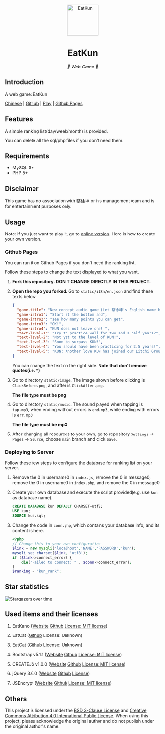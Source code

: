 <p align="center">
  <a href="https://chicxk.pages.dev/"><img src="static/image/ClickBefore.png" width="100" height="100" alt="EatKun"></a>
</p>
<div align="center">

# EatKun

_🦌 Web Game 🥛_

</div>


## Introduction

A web game: EatKun

[Chinese](README.md)
|
[Github](https://github.com/fgfobdpqjs)
|
[Play](https://chicxk.pages.dev/)
|
[Github Pages](https://fgfobdpqjs.github.io/EatKun/index.html)

## Features

A simple ranking list(day/week/month) is provided.

You can delete all the sql/php files if you don't need them.

## Requirements

+ MySQL 5+
+ PHP 5+

## Disclaimer

This game has no association with 蔡徐坤 or his management team and is for entertainment purposes only.

## Usage

Note: if you just want to play it, go to [online version](https://chicxk.pages.dev/). Here is how to create your own version.

### Github Pages

You can run it on Github Pages if you don't need the ranking list.

Follow these steps to change the text displayed to what you want.

1. **Fork this repository. DON'T CHANGE DIRECTLY IN THIS PROJECT.**

2. **Open the repo you forked.** Go to `static/i18n/en.json` and find these texts below

   ```json
   {
     "game-title": "New concept audio game (Let 蔡徐坤's English name be KUN.)",
     "game-intro1": "Start at the bottom and",
     "game-intro2": "see how many points you can get",
     "game-intro3": "OK!",
     "game-intro4": "KUN does not leave one! ",
     "text-level-1": "Try to practice well for two and a half years?",
     "text-level-2": "Not yet to the level of KUN!",
     "text-level-3": "Soon to surpass KUN!",
     "text-level-4": "You should have been practicing for 2.5 years!",
     "text-level-5": "KUN: Another love KUN has joined our Litchi Group!",
   }
   ```

   You can change the text on the right side. **Note that don't remove quotes(i.e. `"`)**

3. Go to directory `static/image`. The image shown before clicking is `ClickBefore.png`, and after is `ClickAfter.png`.

   **The file type must be png**

4. Go to directory `static/music`. The sound played when tapping is `tap.mp3`, when ending without errors is `end.mp3`, while ending with errors is `err.mp3`.

   **The file type must be mp3**

5. After changing all resources to your own, go to repository `Settings` -> `Pages` -> `Source`, choose `main` branch and click `Save`.

### Deploying to Server

Follow these few steps to configure the database for ranking list on your server.

1. Remove the 0 in username0 in `index.js`, remove the 0 in message0, remove the 0 in username0 in `index.php`, and remove the 0 in message0

2. Create your own database and execute the script provided(e.g. use `kun` as database name).
   
   ```sql
   CREATE DATABASE kun DEFAULT CHARSET=utf8;
   USE kun;
   SOURCE kun.sql;
   ```
   
3. Change the code in `conn.php`, which contains your database info, and its content is here.

   ```php
   <?php
   // Change this to your own configuration
   $link = new mysqli('localhost','NAME','PASSWORD','kun');
   mysqli_set_charset($link, 'utf8');
   if ($link->connect_error) {
       die("Failed to connect: " . $conn->connect_error);
   }
   $ranking = "kun_rank";
   ```

## Star statistics

[![Stargazers over time](https://starchart.cc/fgfobdpqjs/EatKun.svg?variant=adaptive)](https://starchart.cc/fgfobdpqjs/EatKun)

## Used items and their licenses

1. EatKano ([Website](https://xingye.me/game/eatkano) [Github](https://github.com/arcxingye/EatKano) [License: MIT license](https://raw.githubusercontent.com/arcxingye/EatKano/refs/heads/main/LICENSE))

2. EatCat ([Github](https://github.com/122440367/eatcat) License: Unknown)

3. EatCat ([Github](https://github.com/Webpage-gh/eatcat) License: Unknown)

4. Bootstrap v5.1.1 ([Website](https://getbootstrap.com/) [Github](https://github.com/twbs/bootstrap/releases/tag/v5.1.1) [License: MIT license](https://raw.githubusercontent.com/twbs/bootstrap/refs/heads/main/LICENSE))

5. CREATEJS v1.0.0 ([Website](http://createjs.com/) [Github](https://github.com/CreateJS/CreateJS) [License: MIT license](https://raw.githubusercontent.com/CreateJS/CreateJS/refs/heads/master/LICENSE))

6. jQuery 3.6.0 ([Website](https://jquery.com/) [Github](https://github.com/jquery/jquery/releases/tag/3.6.0) [License](https://raw.githubusercontent.com/jquery/jquery/refs/heads/main/LICENSE.txt))

7. JSEncrypt ([Website](https://travistidwell.com/jsencrypt) [Github](https://github.com/travist/jsencrypt) [License: MIT license](https://raw.githubusercontent.com/travist/jsencrypt/refs/heads/master/LICENSE.txt))

## Others

This project is licensed under the [BSD 3-Clause License](https://raw.githubusercontent.com/fgfobdpqjs/EatKun/refs/heads/main/LICENSE) and [Creative Commons Attribution 4.0 International Public License](https://raw.githubusercontent.com/fgfobdpqjs/EatKun/refs/heads/main/LICENSE-text). When using this project, please acknowledge the original author and do not publish under the original author's name.